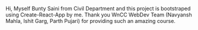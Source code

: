 Hi,
Myself Bunty Saini from Civil Department and this project is bootstraped using Create-React-App by me.
Thank you WnCC WebDev Team (Navyansh Mahla, Ishit Garg, Parth Pujari) for providing such an amazing course. 